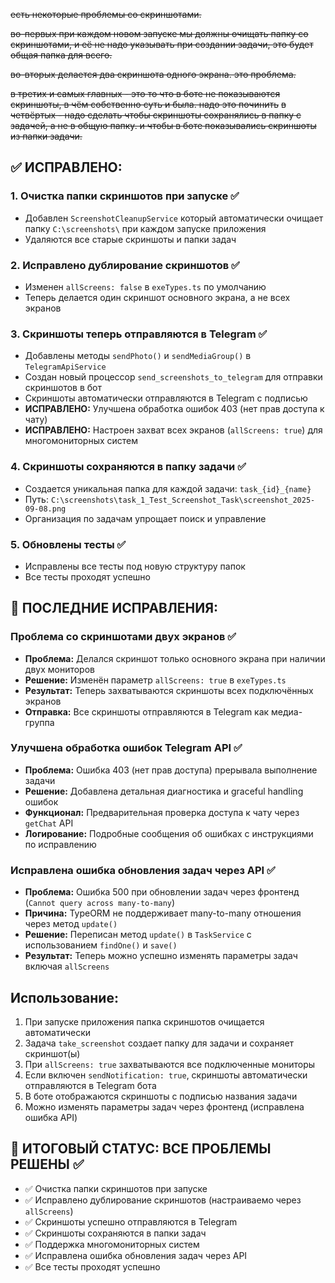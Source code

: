 ~~есть некоторые проблемы со скриншотами.~~

~~во-первых при каждом новом запуске мы должны очищать папку со скриншотами, и её не надо указывать при создании задачи, это будет общая папка для всего.~~

~~во-вторых делается два скриншота одного экрана. это проблема.~~

~~в третих и самых главных - это то что в боте не показываются скриншоты, в чём собственно суть и была. надо это починить~~
~~в четвёртых - надо сделать чтобы скриншоты сохранялись в папку с задачей, а не в общую папку. и чтобы в боте показывались скриншоты из папки задачи.~~

## ✅ ИСПРАВЛЕНО:

### 1. Очистка папки скриншотов при запуске ✅
- Добавлен `ScreenshotCleanupService` который автоматически очищает папку `C:\screenshots\` при каждом запуске приложения
- Удаляются все старые скриншоты и папки задач

### 2. Исправлено дублирование скриншотов ✅  
- Изменен `allScreens: false` в `exeTypes.ts` по умолчанию
- Теперь делается один скриншот основного экрана, а не всех экранов

### 3. Скриншоты теперь отправляются в Telegram ✅
- Добавлены методы `sendPhoto()` и `sendMediaGroup()` в `TelegramApiService`
- Создан новый процессор `send_screenshots_to_telegram` для отправки скриншотов в бот
- Скриншоты автоматически отправляются в Telegram с подписью
- **ИСПРАВЛЕНО:** Улучшена обработка ошибок 403 (нет прав доступа к чату)
- **ИСПРАВЛЕНО:** Настроен захват всех экранов (`allScreens: true`) для многомониторных систем

### 4. Скриншоты сохраняются в папку задачи ✅
- Создается уникальная папка для каждой задачи: `task_{id}_{name}`
- Путь: `C:\screenshots\task_1_Test_Screenshot_Task\screenshot_2025-09-08.png`
- Организация по задачам упрощает поиск и управление

### 5. Обновлены тесты ✅
- Исправлены все тесты под новую структуру папок
- Все тесты проходят успешно

## 🔄 ПОСЛЕДНИЕ ИСПРАВЛЕНИЯ:

### Проблема со скриншотами двух экранов ✅
- **Проблема:** Делался скриншот только основного экрана при наличии двух мониторов
- **Решение:** Изменён параметр `allScreens: true` в `exeTypes.ts`
- **Результат:** Теперь захватываются скриншоты всех подключённых экранов
- **Отправка:** Все скриншоты отправляются в Telegram как медиа-группа

### Улучшена обработка ошибок Telegram API ✅
- **Проблема:** Ошибка 403 (нет прав доступа) прерывала выполнение задачи
- **Решение:** Добавлена детальная диагностика и graceful handling ошибок
- **Функционал:** Предварительная проверка доступа к чату через `getChat` API
- **Логирование:** Подробные сообщения об ошибках с инструкциями по исправлению

### Исправлена ошибка обновления задач через API ✅
- **Проблема:** Ошибка 500 при обновлении задач через фронтенд (`Cannot query across many-to-many`)
- **Причина:** TypeORM не поддерживает many-to-many отношения через метод `update()`
- **Решение:** Переписан метод `update()` в `TaskService` с использованием `findOne()` и `save()`
- **Результат:** Теперь можно успешно изменять параметры задач включая `allScreens`

## Использование:
1. При запуске приложения папка скриншотов очищается автоматически
2. Задача `take_screenshot` создает папку для задачи и сохраняет скриншот(ы)
3. При `allScreens: true` захватываются все подключенные мониторы
4. Если включен `sendNotification: true`, скриншоты автоматически отправляются в Telegram бота
5. В боте отображаются скриншоты с подписью названия задачи
6. Можно изменять параметры задач через фронтенд (исправлена ошибка API)

## 🎯 ИТОГОВЫЙ СТАТУС: ВСЕ ПРОБЛЕМЫ РЕШЕНЫ ✅
- ✅ Очистка папки скриншотов при запуске
- ✅ Исправлено дублирование скриншотов (настраиваемо через `allScreens`)
- ✅ Скриншоты успешно отправляются в Telegram
- ✅ Скриншоты сохраняются в папки задач  
- ✅ Поддержка многомониторных систем
- ✅ Исправлена ошибка обновления задач через API
- ✅ Все тесты проходят успешно
